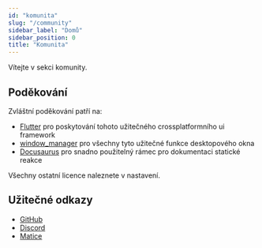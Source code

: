 ```yaml
---
id: "komunita"
slug: "/community"
sidebar_label: "Domů"
sidebar_position: 0
title: "Komunita"
---
```


Vítejte v sekci komunity.

## Poděkování

Zvláštní poděkování patří na:

* [Flutter](https://github.com/flutter/flutter) pro poskytování tohoto užitečného crossplatformního ui framework
* [window_manager](https://github.com/leanflutter/window_manager) pro všechny tyto užitečné funkce desktopového okna
* [Docusaurus](https://github.com/facebook/docusaurus) pro snadno použitelný rámec pro dokumentaci statické reakce

Všechny ostatní licence naleznete v nastavení.

## Užitečné odkazy

* [GitHub](https://github.com/LinwoodDev/Butterfly)
* [Discord](https://go.linwood.dev/discord)
* [Matice](https://go.linwood.dev/matrix)
